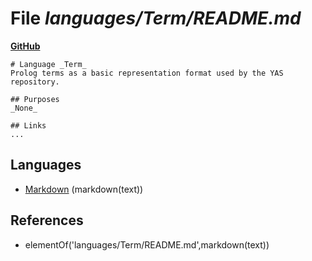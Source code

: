 # File _languages/Term/README.md_
**[GitHub](https://github.com/softlang/yas/blob/master/languages/Term/README.md)**
```
# Language _Term_
Prolog terms as a basic representation format used by the YAS repository.

## Purposes
_None_

## Links
...
```

## Languages
* [Markdown](../languages/Markdown.md) (markdown(text))

## References
* elementOf('languages/Term/README.md',markdown(text))

